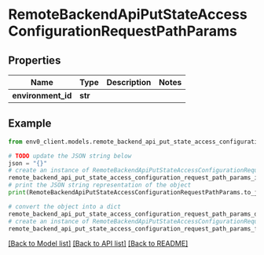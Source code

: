 # RemoteBackendApiPutStateAccessConfigurationRequestPathParams


## Properties

Name | Type | Description | Notes
------------ | ------------- | ------------- | -------------
**environment_id** | **str** |  | 

## Example

```python
from env0_client.models.remote_backend_api_put_state_access_configuration_request_path_params import RemoteBackendApiPutStateAccessConfigurationRequestPathParams

# TODO update the JSON string below
json = "{}"
# create an instance of RemoteBackendApiPutStateAccessConfigurationRequestPathParams from a JSON string
remote_backend_api_put_state_access_configuration_request_path_params_instance = RemoteBackendApiPutStateAccessConfigurationRequestPathParams.from_json(json)
# print the JSON string representation of the object
print(RemoteBackendApiPutStateAccessConfigurationRequestPathParams.to_json())

# convert the object into a dict
remote_backend_api_put_state_access_configuration_request_path_params_dict = remote_backend_api_put_state_access_configuration_request_path_params_instance.to_dict()
# create an instance of RemoteBackendApiPutStateAccessConfigurationRequestPathParams from a dict
remote_backend_api_put_state_access_configuration_request_path_params_from_dict = RemoteBackendApiPutStateAccessConfigurationRequestPathParams.from_dict(remote_backend_api_put_state_access_configuration_request_path_params_dict)
```
[[Back to Model list]](../README.md#documentation-for-models) [[Back to API list]](../README.md#documentation-for-api-endpoints) [[Back to README]](../README.md)


